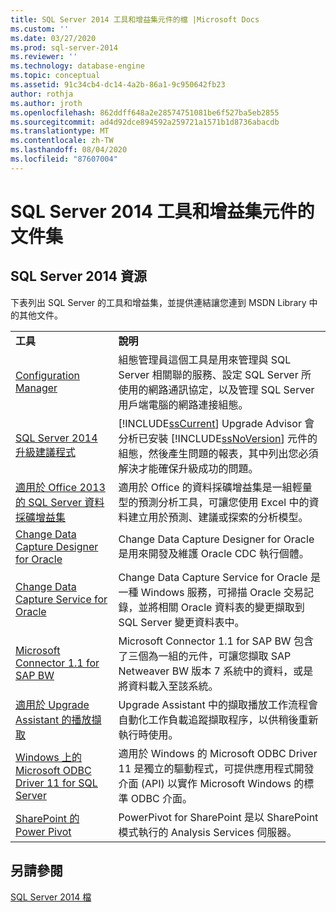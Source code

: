 ```yaml
---
title: SQL Server 2014 工具和增益集元件的檔 |Microsoft Docs
ms.custom: ''
ms.date: 03/27/2020
ms.prod: sql-server-2014
ms.reviewer: ''
ms.technology: database-engine
ms.topic: conceptual
ms.assetid: 91c34cb4-dc14-4a2b-86a1-9c950642fb23
author: rothja
ms.author: jroth
ms.openlocfilehash: 862ddff648a2e28574751081be6f527ba5eb2855
ms.sourcegitcommit: ad4d92dce894592a259721a1571b1d8736abacdb
ms.translationtype: MT
ms.contentlocale: zh-TW
ms.lasthandoff: 08/04/2020
ms.locfileid: "87607004"
---
```

# <a name="documentation-for-sql-server-2014-tools-and-add-in-components"></a>SQL Server 2014 工具和增益集元件的文件集
    
## <a name="sql-server-2014-resources"></a>SQL Server 2014 資源  
 下表列出 SQL Server 的工具和增益集，並提供連結讓您連到 MSDN Library 中的其他文件。  
  
|||  
|-|-|  
|**工具**|**說明**|  
|[Configuration Manager](../relational-databases/sql-server-configuration-manager.md)|組態管理員這個工具是用來管理與 SQL Server 相關聯的服務、設定 SQL Server 所使用的網路通訊協定，以及管理 SQL Server 用戶端電腦的網路連接組態。|  
|[SQL Server 2014 升級建議程式](../sql-server/install/sql-server-2014-upgrade-advisor.md)|[!INCLUDE[ssCurrent](../includes/sscurrent-md.md)] Upgrade Advisor 會分析已安裝 [!INCLUDE[ssNoVersion](../includes/ssnoversion-md.md)] 元件的組態，然後產生問題的報表，其中列出您必須解決才能確保升級成功的問題。|  
|[適用於 Office 2013 的 SQL Server 資料採礦增益集](https://go.microsoft.com/fwlink/?LinkId=299178)|適用於 Office 的資料採礦增益集是一組輕量型的預測分析工具，可讓您使用 Excel 中的資料建立用於預測、建議或探索的分析模型。|  
|[Change Data Capture Designer for Oracle](https://go.microsoft.com/fwlink/?LinkId=299179)|Change Data Capture Designer for Oracle 是用來開發及維護 Oracle CDC 執行個體。|  
|[Change Data Capture Service for Oracle](https://go.microsoft.com/fwlink/?LinkId=299180)|Change Data Capture Service for Oracle 是一種 Windows 服務，可掃描 Oracle 交易記錄，並將相關 Oracle 資料表的變更擷取到 SQL Server 變更資料表中。|  
|[Microsoft Connector 1.1 for SAP BW](https://go.microsoft.com/fwlink/?LinkId=299181)|Microsoft Connector 1.1 for SAP BW 包含了三個為一組的元件，可讓您擷取 SAP Netweaver BW 版本 7 系統中的資料，或是將資料載入至該系統。|  
|[適用於 Upgrade Assistant 的播放擷取](https://go.microsoft.com/fwlink/?LinkId=299182)|Upgrade Assistant 中的擷取播放工作流程會自動化工作負載追蹤擷取程序，以供稍後重新執行時使用。|  
|[Windows 上的 Microsoft ODBC Driver 11 for SQL Server](https://go.microsoft.com/fwlink/?LinkId=299183)|適用於 Windows 的 Microsoft ODBC Driver 11 是獨立的驅動程式，可提供應用程式開發介面 (API) 以實作 Microsoft Windows 的標準 ODBC 介面。|  
|[SharePoint 的 Power Pivot](https://go.microsoft.com/fwlink/?LinkId=299184)|PowerPivot for SharePoint 是以 SharePoint 模式執行的 Analysis Services 伺服器。|  
  
## <a name="see-also"></a>另請參閱  
 [SQL Server 2014 檔](../index.yml)  
